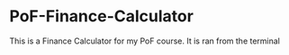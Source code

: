 # PoF-Finance-Calculator
This is a Finance Calculator for my PoF course. It is ran from the terminal
